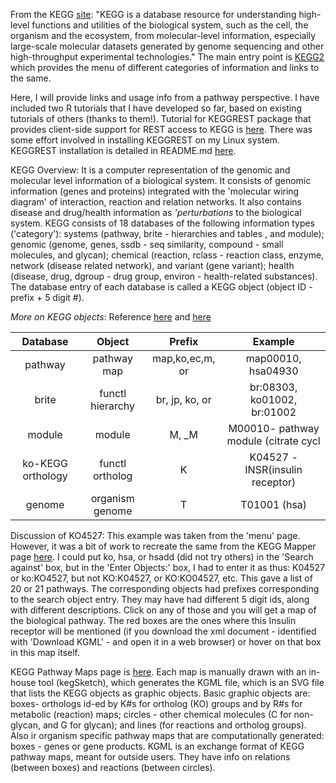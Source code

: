 From the KEGG [site](https://www.genome.jp/kegg/): "KEGG is a database resource for understanding high-level functions and utilities of the biological system, such as the cell, the organism and the ecosystem, from molecular-level information, especially large-scale molecular datasets generated by genome sequencing and other high-throughput experimental technologies." The main entry point is [KEGG2](https://www.genome.jp/kegg/kegg2.html) which provides the menu of different categories of information and links to the same. 

Here, I will provide links and usage info from a pathway perspective. I have included two R tutorials that I have developed so far, based on existing tutorials of others (thanks to them!). Tutorial for KEGGREST package that provides client-side support for REST access to KEGG is [here](https://bioconductor.org/packages/devel/bioc/manuals/KEGGREST/man/KEGGREST.pdf). There was some effort involved in installing KEGGREST on my Linux system. KEGGREST installation is detailed in README.md [here](https://github.com/shankar4/Functional-Genomics/edit/master/README.md). 

KEGG Overview: It is a computer representation of the genomic and molecular level information of a biological system. It consists of genomic information (genes and proteins) integrated with the 'molecular wiring diagram' of interaction, reaction and relation networks. It also contains disease and drug/health information as *'perturbations* to the biological system. KEGG consists of 18 databases of the following information types ('category'): systems (pathway, brite - hierarchies and tables , and module); genomic (genome, genes, ssdb - seq similarity, compound - small molecules, and glycan); chemical (reaction, rclass - reaction class, enzyme, network (disease related network), and variant (gene variant); health (disease, drug, dgroup - drug group, environ - health-related substances). The database entry of each database is called a KEGG object (object ID - prefix + 5 digit #). 

*More on KEGG objects*: Reference [here](https://www.genome.jp/kegg/kegg1a.html) and [here](https://www.genome.jp/kegg/kegg3.html)

| Database         |   Object       | Prefix              | Example                             |
|:----------------:|:--------------:|:-------------------:|:-----------------------------------:|
|pathway           |pathway map     |map,ko,ec,m, or <org>| map00010, hsa04930                  |
|brite             |functl hierarchy|br, jp, ko, or <org> | br:08303, ko01002, br:01002         |
|module            |module          |M, <org>_M           | M00010- pathway module (citrate cycl|
|ko-KEGG orthology |functl ortholog |K                    | K04527 - INSR(insulin receptor)     |
|genome            |organism genome |T                    | T01001 (hsa)











Discussion of KO4527: This example was taken from the 'menu' page. However, it was a bit of work to recreate the same from the KEGG Mapper page [here](https://www.genome.jp/kegg/tool/map_pathway1.html). I could put ko, hsa, or hsadd (did not try others) in the 'Search against' box, but in the 'Enter Objects:' box, I had to enter it as thus: K04527 or ko:KO4527, but not KO:K04527, or KO:KO04527, etc. This gave a list of 20 or 21 pathways. The corresponding objects had prefixes corresponding to the search object entry. They may have had different 5 digit ids, along with different descriptions. Click on any of those and you will get a map of the biological pathway. The red boxes are the ones where this Insulin receptor will be mentioned (if you download the xml document - identified with 'Download KGML' -  and open it in a web browser) or hover on that box in this map itself. 

KEGG Pathway Maps page is [here](https://www.genome.jp/kegg/kegg3a.html). Each map is manually drawn with an in-house tool (kegSketch), which generates the KGML file, which is an SVG file that lists the KEGG objects as graphic objects. Basic graphic objects are: boxes- orthologs id-ed by K#s for ortholog (KO) groups and by R#s for metabolic (reaction) maps; circles - other chemical molecules (C for non-glycan, and G for glycan); and lines (for reactions and ortholog groups). Also ir organism specific pathway maps that are computationally generated: boxes - genes or gene products. KGML is an exchange format of KEGG pathway maps, meant for outside users. They have info on relations (between boxes) and reactions (between circles). 
